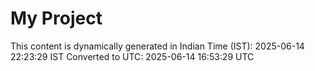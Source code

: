 # My Project

This content is dynamically generated in Indian Time (IST): 2025-06-14 22:23:29 IST
Converted to UTC: 2025-06-14 16:53:29 UTC
